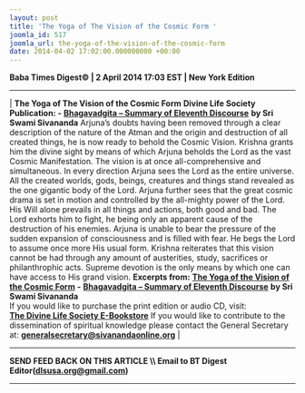 ```yaml
---
layout: post
title: 'The Yoga of The Vision of the Cosmic Form '
joomla_id: 517
joomla_url: the-yoga-of-the-vision-of-the-cosmic-form
date: 2014-04-02 17:02:00.000000000 +00:00
---
```

**Baba Times Digest© | 2 April 2014 17:03 EST | New York Edition**
* * *
|
**The Yoga of The Vision of the Cosmic Form**
**Divine Life Society Publication: -** [**Bhagavadgita – Summary of Eleventh Discourse**](http://www.dlshq.org/download/bgita.htm#_VPID_20) **by Sri Swami Sivananda**
Arjuna’s doubts having been removed through a clear description of the nature of the Atman and the origin and destruction of all created things, he is now ready to behold the Cosmic Vision.
Krishna grants him the divine sight by means of which Arjuna beholds the Lord as the vast Cosmic Manifestation. The vision is at once all-comprehensive and simultaneous. In every direction Arjuna sees the Lord as the entire universe. All the created worlds, gods, beings, creatures and things stand revealed as the one gigantic body of the Lord.
Arjuna further sees that the great cosmic drama is set in motion and controlled by the all-mighty power of the Lord. His Will alone prevails in all things and actions, both good and bad. The Lord exhorts him to fight, he being only an apparent cause of the destruction of his enemies.
Arjuna is unable to bear the pressure of the sudden expansion of consciousness and is filled with fear. He begs the Lord to assume once more His usual form.
Krishna reiterates that this vision cannot be had through any amount of austerities, study, sacrifices or philanthrophic acts. Supreme devotion is the only means by which one can have access to His grand vision.
**Excerpts from:**
[**The Yoga of the Vision of the Cosmic Form**](http://www.dlshq.org/download/bgita.htm#_VPID_20) **-** [**Bhagavadgita – Summary of Eleventh Discourse**](http://www.dlshq.org/download/bgita.htm#_VPID_12) **by Sri Swami Sivananda**  
If you would like to purchase the print edition or audio CD, visit:   
 [**The Divine Life Society E-Bookstore**](http://www.dlshq.org/cgi-bin/store/commerce.cgi?category=krishnananda&cart_id=1394930528.401)
If you would like to contribute to the dissemination of spiritual knowledge please contact the General Secretary at:
**[generalsecretary@sivanandaonline.org](mailto:generalsecretary@sivanandaonline.org)**
 |
* * *
**SEND FEED BACK ON THIS ARTICLE \\\ Email to BT Digest Editor[](mailto:dlsusa.org@gmail.com?subject=DLS%20Posts)(dlsusa.org@gmail.com)**
* * *
  
